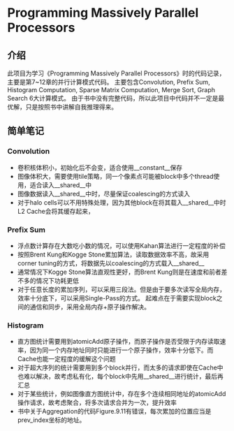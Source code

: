 # Programming Massively Parallel Processors
## 介绍
此项目为学习《Programming Massively Parallel Processors》时的代码记录，主要是第7~12章的并行计算模式代码。
主要包含Convolution, Prefix Sum, Histogram Computation, Sparse Matrix Computation, Merge Sort, Graph Search 6大计算模式。
由于书中没有完整代码，所以此项目中代码并不一定是最优解，只是按照书中讲解自我推理得来。
<br>
## 简单笔记
### Convolution
* 卷积核体积小，初始化后不会变，适合使用__constant__保存
* 图像体积大，需要使用tile策略，同一个像素点可能被block中多个thread使用，适合读入__shared__中
* 图像数据读入__shared__中时，尽量保证coalescing的方式读入
* 对于halo cells可以不用特殊处理，因为其他block在将其载入__shared__中时L2 Cache会将其缓存起来，
### Prefix Sum
* 浮点数计算存在大数吃小数的情况，可以使用Kahan算法进行一定程度的补偿
* 按照Brent Kung和Kogge Stone累加算法，读取数据效率不高，故采用corner tuning的方式，将数据先以coalescing的方式载入__shared__
* 通常情况下Kogge Stone算法直观性更好，而Brent Kung则是在速度和前者差不多的情况下功耗更低
* 对于任意长度的累加序列，可以采用三段法。但是由于要多次读写全局内存，效率十分底下，可以采用Single-Pass的方式。
起难点在于需要实现block之间的通信和同步，采用全局内存+原子操作解决。
### Histogram
* 直方图统计需要用到atomicAdd原子操作，而原子操作是否受限于内存读取速率，因为同一个内存地址同时只能进行一个原子操作，效率十分低下。而Cache也能一定程度的缓解这个问题
* 对于超大序列的统计需要用到多个block并行，而太多的请求即使在Cache中也难以解决，故考虑私有化，每个block中先用__shared__进行统计，最后再汇总
* 对于某些统计，例如图像直方图统计中，存在多个连续相同地址的atomicAdd操作请求，故考虑聚合，将多次请求合并为一次，提升效率
* 书中关于Aggregation的代码Figure.9.11有错误，每次累加的位置应当是prev_index坐标的地址。